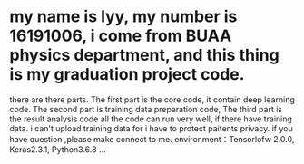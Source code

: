 # my name is lyy, my number is 16191006, i come from BUAA physics department, and this thing is my graduation project code.
  there are there parts. The first part is the core code, it contain deep learning code. The second part is training data preparation code, The third part is the result analysis code
  all the code can run very well, if there have training data. i can't upload training data for i have to protect paitents privacy. 
  if you have question ,please make connect to me.
  environment：Tensorlofw 2.0.0, Keras2.3.1, Python3.6.8  ... 

